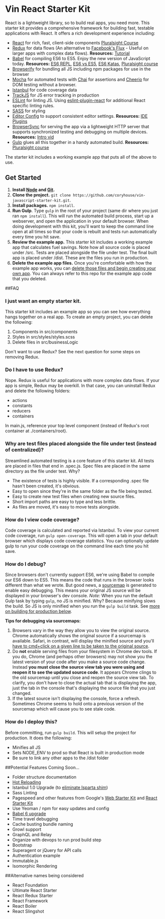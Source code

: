 # Vin React Starter Kit
React is a lightweight library, so to build real apps, you need more. This starter kit provides a comprehensive framework for building fast, testable applications with React. It offers a rich development experience including:

* [React](https://facebook.github.io/react/) for rich, fast, client-side components  [Pluralsight Course](https://app.pluralsight.com/library/courses/react-flux-building-applications/table-of-contents)  
* [Redux](http://redux.js.org) for data flows (An alternative to [Facebook's Flux](https://facebook.github.io/flux/docs/overview.html) - Useful on larger apps with complex data flows). **Resources:** [Tutorial](https://egghead.io/series/getting-started-with-redux)  
* [Babel](http://babeljs.io) for compiling ES6 to ES5. Enjoy the new version of JavaScript today. **Resources:** [ES6 REPL](https://babeljs.io/repl/), [ES6 vs ES5](http://es6-features.org), [ES6 Katas](http://es6katas.org), [Pluralsight course](http://www.pluralsight.com/courses/javascript-fundamentals-es6)  
* [Browserify](http://browserify.org/) for bundling all JS including npm packages for use in the browser  
* [Mocha](http://mochajs.org) for automated tests with [Chai](http://chaijs.com/) for assertions and [Cheerio](https://www.npmjs.com/package/cheerio) for DOM testing without a browser.
* [Istanbul](https://github.com/gotwarlost/istanbul) for code coverage data
* [TrackJS](http://trackjs.com) for JS error tracking in production  
* [ESLint](http://eslint.org/) for linting JS. Using [eslint-plugin-react](https://github.com/yannickcr/eslint-plugin-react) for additional React specific linting rules.
* [SASS](http://sass-lang.com/) for styling  
* [Editor Config](http://editorconfig.org) to support consistent editor settings. **Resources:** [IDE Plugins](http://editorconfig.org/#download)
* [BrowserSync](http://www.browsersync.com) for serving the app via a lightweight HTTP server that supports synchronized testing and debugging on multiple devices. **Resources:** [Intro vid](https://www.youtube.com/watch?time_continue=1&v=heNWfzc7ufQ)
* [Gulp](http://gulpjs.com) glues all this together in a handy automated build. **Resources:** [Pluralsight course](https://app.pluralsight.com/library/courses/javascript-build-automation-gulpjs)  

The starter kit includes a working example app that puts all of the above to use.

## Get Started
1. **Install [ Node](https://nodejs.org) and [Git](https://git-scm.com/downloads).**
2. **Clone the project.**  `git clone https://github.com/coryhouse/vin-javascript-starter-kit.git`.
3. **Install packages.** `npm install`. 
4. **Run Gulp**. Type `gulp` in the root of your project (same dir where you just ran `npm install`). This will run the automated build process, start up a webserver, and open the application in your default browser. When doing development with this kit, you'll want to keep the command line open at all times so that your code is rebuilt and tests run automatically every time you hit save.
5. **Review the example app.** This starter kit includes a working example app that calculates fuel savings. Note how all source code is placed under /src. Tests are placed alongside the file under test. The final built app is placed under /dist. These are the files you run in production.
6. **Delete the example app files.** Once you're comfortable with how the example app works, you can [delete those files and begin creating your own app](https://github.com/coryhouse/vin-javascript-starter-kit#i-just-want-an-empty-starter-kit). You can always refer to this repo for the example app code that you deleted.

##FAQ
### I just want an empty starter kit.
This starter kit includes an example app so you can see how everything hangs together on a real app. To create an empty project, you can delete the following:  
1. Components in src/components  
2. Styles in src/styles/styles.scss  
3. Delete files in src/businessLogic  

Don't want to use Redux? See the next question for some steps on removing Redux.

### Do I have to use Redux?
Nope. Redux is useful for applications with more complex data flows. If your app is simple, Redux may be overkill. In that case, you can uninstall Redux and delete the following folders:
* actions
* constants
* reducers
* containers

In main.js, reference your top level component (instead of Redux's root container at ./containers/root).

### Why are test files placed alongside the file under test (instead of centralized)? 
Streamlined automated testing is a core feature of this starter kit. All tests are placed in files that end in .spec.js. Spec files are placed in the same directory as the file under test. Why?
+ The existence of tests is highly visible. If a corresponding .spec file hasn't been created, it's obvious.
+ Easy to open since they're in the same folder as the file being tested.
+ Easy to create new test files when creating new source files.
+ Short import paths are easy to type and less brittle.
+ As files are moved, it's easy to move tests alongside.

### How do I view code coverage?
Code coverage is calculated and reported via Istanbul. To view your current code coverage, run `gulp open-coverage`. This will open a tab in your default browser which displays code coverage statistics. You can optionally update gulp to run your code coverage on the command line each time you hit save.

### How do I debug?
Since browsers don't currently support ES6, we're using Babel to compile our ES6 down to ES5. This means the code that runs in the browser looks different than what we wrote. But good news, a [sourcemap](http://www.html5rocks.com/en/tutorials/developertools/sourcemaps/) is generated to enable easy debugging. This means your original JS source will be displayed in your browser's dev console. 
*Note:* When you run the default Gulp task by typing `gulp`, no JS is minified. Why? Because minifying slows the build. So JS is only minified when you run the `gulp build` task. See [more on building for production below](https://github.com/coryhouse/vin-javascript-starter-kit#how-do-i-deploy-this).

**Tips for debugging via sourcemaps:**  
1. Browsers vary in the way they allow you to view the original source. Chrome automatically shows the original source if a sourcemap is available. Safari, in contrast, will display the minified source and you'll [have to cmd+click on a given line to be taken to the original source](http://stackoverflow.com/questions/19550060/how-do-i-toggle-source-mapping-in-safari-7).  
2. Do **not** enable serving files from your filesystem in Chrome dev tools. If you do, Chrome (and perhaps other browsers) may not show you the latest version of your code after you make a source code change. Instead **you must close the source view tab you were using and reopen it to see the updated source code**. It appears Chrome clings to the old sourcemap until you close and reopen the source view tab. To clarify, you don't have to close the actual tab that is displaying the app, just the tab in the console that's displaying the source file that you just changed.  
3. If the latest source isn't displaying the console, force a refresh. Sometimes Chrome seems to hold onto a previous version of the sourcemap which will cause you to see stale code.

### How do I deploy this?
Before committing, run `gulp build`. This will setup the project for production. It does the following:
* Minifies all JS
* Sets NODE_ENV to prod so that React is built in production mode
* Be sure to link any other apps to the /dist folder

##Potential Features Coming Soon...
* Folder structure documentation
* [Hot Reloading](https://github.com/Browsersync/recipes/tree/master/recipes/webpack.react-transform-hmr)  
* Istanbul 1.0 Upgrade (to [eliminate Isparta shim](https://github.com/gotwarlost/istanbul/releases))  
* Sass Linting
* Pagespeed and other features from Google's [Web Starter Kit](https://developers.google.com/web/tools/starter-kit/) and [React Starter Kit](http://www.reactstarterkit.com)
* Use Yeoman / npm for easy updates and config
* [Babel 6 upgrade](http://www.2ality.com/2015/11/configuring-babel6.html?utm_source=javascriptweekly&utm_medium=email)
* Time travel debugging
* Cache busting bundle naming
* Growl support
* GraphQL and Relay
* Organize with devops to run prod build step
* Bootstrap
* Superagent or jQuery for API calls
* Authentication example  
* Immutable.js  
* Isomorphic Rendering  

##Alternative names being considered
* React Foundation
* Ultimate React Starter
* React Redux Starter
* React Framework
* React Boiler
* React Slingshot

